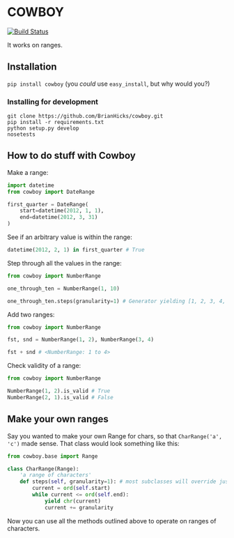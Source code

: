 # COWBOY

[![Build Status](https://secure.travis-ci.org/BrianHicks/cowboy.png?branch=master)](https://travis-ci.org/BrianHicks/cowboy)

It works on ranges.

## Installation

`pip install cowboy` (you *could* use `easy_install`, but why would you?)

### Installing for development

    git clone https://github.com/BrianHicks/cowboy.git
    pip install -r requirements.txt
    python setup.py develop
    nosetests

## How to do stuff with Cowboy

Make a range:

```python
import datetime
from cowboy import DateRange

first_quarter = DateRange(
    start=datetime(2012, 1, 1),
    end=datetime(2012, 3, 31)
)
```

See if an arbitrary value is within the range:

```python
datetime(2012, 2, 1) in first_quarter # True
```

Step through all the values in the range:

```python
from cowboy import NumberRange

one_through_ten = NumberRange(1, 10)

one_through_ten.steps(granularity=1) # Generator yielding [1, 2, 3, 4, 5, 6, 7, 8, 9, 10]
```

Add two ranges:

```python
from cowboy import NumberRange

fst, snd = NumberRange(1, 2), NumberRange(3, 4)

fst + snd # <NumberRange: 1 to 4>
```

Check validity of a range:

```python
from cowboy import NumberRange

NumberRange(1, 2).is_valid # True
NumberRange(2, 1).is_valid # False
```

## Make your own ranges

Say you wanted to make your own Range for chars, so that `CharRange('a', 'c')`
made sense. That class would look something like this:

```python
from cowboy.base import Range

class CharRange(Range):
    'a range of characters'
    def steps(self, granularity=1): # most subclasses will override just granularity
        current = ord(self.start)
        while current <= ord(self.end):
            yield chr(current)
            current += granularity
```

Now you can use all the methods outlined above to operate on ranges of characters.
